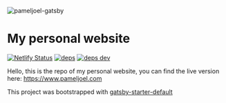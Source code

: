 ![pameljoel-gatsby](https://socialify.git.ci/pameljoel/pameljoel-gatsby/image?description=1&font=KoHo&language=1&owner=1&pattern=Signal&theme=Light)

# My personal website

[![Netlify Status](https://api.netlify.com/api/v1/badges/0d10e7c4-a209-41b1-ba95-1d799875f7ca/deploy-status)](https://app.netlify.com/sites/pameljoel-gatsby/deploys)
[![deps](https://david-dm.org/getsentry/sentry-webpack-plugin/status.svg)](https://david-dm.org/pameljoel/pameljoel-gatsby?view=list)
[![deps dev](https://david-dm.org/getsentry/sentry-webpack-plugin/dev-status.svg)](https://david-dm.org/pameljoel/pameljoel-gatsby?type=dev&view=list)


Hello,
this is the repo of my personal website, you can find the live version here:
<https://www.pameljoel.com>

This project was bootstrapped with [gatsby-starter-default](https://github.com/gatsbyjs/gatsby-starter-default)



